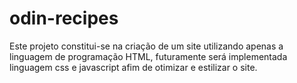 # odin-recipes

Este projeto constitui-se na criação de um site utilizando apenas a linguagem de programação HTML, futuramente será implementada linguagem css e javascript afim de otimizar e estilizar o site. 